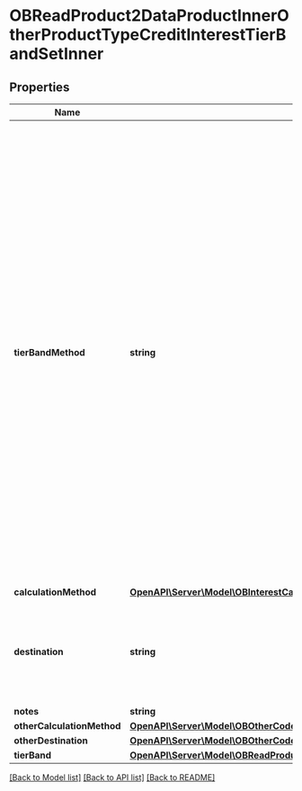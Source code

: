 # OBReadProduct2DataProductInnerOtherProductTypeCreditInterestTierBandSetInner

## Properties
Name | Type | Description | Notes
------------ | ------------- | ------------- | -------------
**tierBandMethod** | **string** | The methodology of how credit interest is paid/applied. It can be:- 1. Banded Interest rates are banded. i.e. Increasing rate on whole balance as balance increases. 2. Tiered Interest rates are tiered. i.e. increasing rate for each tier as balance increases, but interest paid on tier fixed for that tier and not on whole balance. 3. Whole The same interest rate is applied irrespective of the product holder&#39;s account balance | 
**calculationMethod** | [**OpenAPI\Server\Model\OBInterestCalculationMethod1Code**](OBInterestCalculationMethod1Code.md) |  | [optional] 
**destination** | **string** | Describes whether accrued interest is payable only to the BCA or to another bank account | 
**notes** | **string** |  | [optional] 
**otherCalculationMethod** | [**OpenAPI\Server\Model\OBOtherCodeType10**](OBOtherCodeType10.md) |  | [optional] 
**otherDestination** | [**OpenAPI\Server\Model\OBOtherCodeType10**](OBOtherCodeType10.md) |  | [optional] 
**tierBand** | [**OpenAPI\Server\Model\OBReadProduct2DataProductInnerOtherProductTypeCreditInterestTierBandSetInnerTierBandInner**](OBReadProduct2DataProductInnerOtherProductTypeCreditInterestTierBandSetInnerTierBandInner.md) |  | 

[[Back to Model list]](../README.md#documentation-for-models) [[Back to API list]](../README.md#documentation-for-api-endpoints) [[Back to README]](../README.md)


